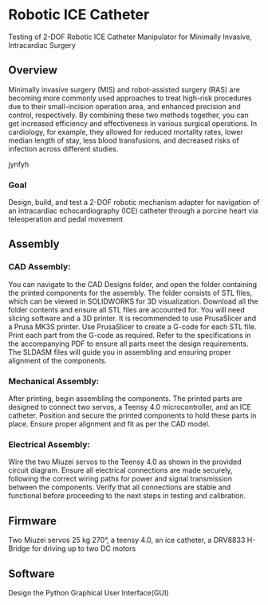 # Robotic ICE Catheter
Testing of 2-DOF Robotic ICE Catheter Manipulator for Minimally Invasive, Intracardiac Surgery

## Overview 
Minimally invasive surgery (MIS) and robot-assisted surgery (RAS) are becoming more commonly used approaches to treat high-risk procedures due to their small-incision operation area, and enhanced precision and control, respectively. By combining these two methods together, you can get increased efficiency and effectiveness in various surgical operations. In cardiology, for example, they allowed for reduced mortality rates, lower median length of stay, less blood transfusions, and decreased risks of infection across different studies. 

jynfyh

### Goal
Design, build, and test a 2-DOF robotic mechanism adapter for navigation of an intracardiac
echocardiography (ICE) catheter through a porcine heart via teleoperation and pedal movement

## Assembly
### CAD Assembly:
You can navigate to the CAD Designs folder, and open the folder containing the printed components for the assembly. The folder consists of STL files, which can be viewed in SOLIDWORKS for 3D visualization. Download all the folder contents and ensure all STL files are accounted for. You will need slicing software and a 3D printer. It is recommended to use PrusaSlicer and a Prusa MK3S printer. Use PrusaSlicer to create a G-code for each STL file. Print each part from the G-code as required. Refer to the specifications in the accompanying PDF to ensure all parts meet the design requirements. The SLDASM files will guide you in assembling and ensuring proper alignment of the components.

### Mechanical Assembly:
After printing, begin assembling the components. The printed parts are designed to connect two servos, a Teensy 4.0 microcontroller, and an ICE catheter. Position and secure the printed components to hold these parts in place. Ensure proper alignment and fit as per the CAD model.

### Electrical Assembly:
Wire the two Miuzei servos to the Teensy 4.0 as shown in the provided circuit diagram. Ensure all electrical connections are made securely, following the correct wiring paths for power and signal transmission between the components. Verify that all connections are stable and functional before proceeding to the next steps in testing and calibration.


## Firmware
Two Miuzei servos 25 kg 270°, a teensy 4.0, an ice catheter, a DRV8833 H-Bridge for driving up to two DC motors

## Software
Design the Python Graphical User Interface(GUI) 
